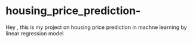 # housing_price_prediction-
Hey , this is my project on housing price prediction in machne learning by linear regression model 
